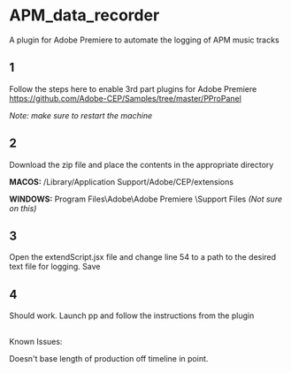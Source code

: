 # APM_data_recorder
A plugin for Adobe Premiere to automate the logging of APM music tracks


## 1
Follow the steps here to enable 3rd part plugins for Adobe Premiere
https://github.com/Adobe-CEP/Samples/tree/master/PProPanel

_Note: make sure to restart the machine_



## 2
Download the zip file and place the contents in the appropriate directory

**MACOS:** /Library/Application Support/Adobe/CEP/extensions

**WINDOWS:** Program Files\Adobe\Adobe Premiere <version>\Support Files  _(Not sure on this)_
  
  
  
## 3 
Open the extendScript.jsx file and change line 54 to a path to the desired text file for logging. Save
 


## 4
  Should work.  Launch pp and follow the instructions from the plugin
  



## 
  Known Issues:
  
  Doesn't base length of production off timeline in point.
